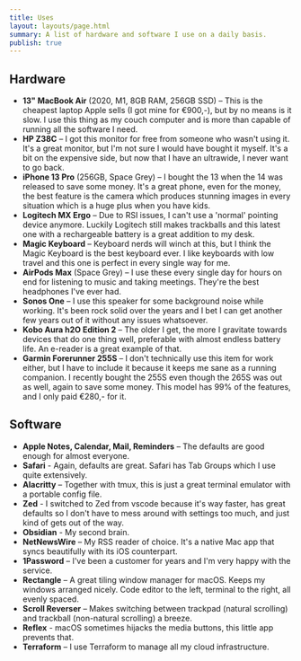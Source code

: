```yaml
---
title: Uses
layout: layouts/page.html
summary: A list of hardware and software I use on a daily basis.
publish: true
---
```


## Hardware

- **13" MacBook Air** (2020, M1, 8GB RAM, 256GB SSD) – This is the cheapest laptop Apple sells (I got mine for €900,-), but by no means is it slow. I use this thing as my couch computer and is more than capable of running all the software I need.
- **HP Z38C** – I got this monitor for free from someone who wasn't using it. It's a great monitor, but I'm not sure I would have bought it myself. It's a bit on the expensive side, but now that I have an ultrawide, I never want to go back.
- **iPhone 13 Pro** (256GB, Space Grey) – I bought the 13 when the 14 was released to save some money. It's a great phone, even for the money, the best feature is the camera which produces stunning images in every situation which is a huge plus when you have kids.
- **Logitech MX Ergo** – Due to RSI issues, I can't use a 'normal' pointing device anymore. Luckily Logitech still makes trackballs and this latest one with a rechargeable battery is a great addition to my desk.
- **Magic Keyboard** – Keyboard nerds will winch at this, but I think the Magic Keyboard is the best keyboard ever. I like keyboards with low travel and this one is perfect in every single way for me.
- **AirPods Max** (Space Grey) – I use these every single day for hours on end for listening to music and taking meetings. They're the best headphones I've ever had.
- **Sonos One** – I use this speaker for some background noise while working. It's been rock solid over the years and I bet I can get another few years out of it without any issues whatsoever.
- **Kobo Aura h2O Edition 2** – The older I get, the more I gravitate towards devices that do one thing well, preferable with almost endless battery life. An e-reader is a great example of that.
- **Garmin Forerunner 255S** – I don't technically use this item for work either, but I have to include it because it keeps me sane as a running companion. I recently bought the 255S even though the 265S was out as well, again to save some money. This model has 99% of the features, and I only paid €280,- for it.

## Software

- **Apple Notes, Calendar, Mail, Reminders** – The defaults are good enough for almost everyone.
- **Safari** - Again, defaults are great. Safari has Tab Groups which I use quite extensively.
- **Alacritty** – Together with tmux, this is just a great terminal emulator with a portable config file.
- **Zed** - I switched to Zed from vscode because it's way faster, has great defaults so I don't have to mess around with settings too much, and just kind of gets out of the way.
- **Obsidian** - My second brain.
- **NetNewsWire** – My RSS reader of choice. It's a native Mac app that syncs beautifully with its iOS counterpart.
- **1Password** – I've been a customer for years and I'm very happy with the service.
- **Rectangle** – A great tiling window manager for macOS. Keeps my windows arranged nicely. Code editor to the left, terminal to the right, all evenly spaced.
- **Scroll Reverser** – Makes switching between trackpad (natural scrolling) and trackball (non-natural scrolling) a breeze.
- **Reflex** - macOS sometimes hijacks the media buttons, this little app prevents that.
- **Terraform** – I use Terraform to manage all my cloud infrastructure.
